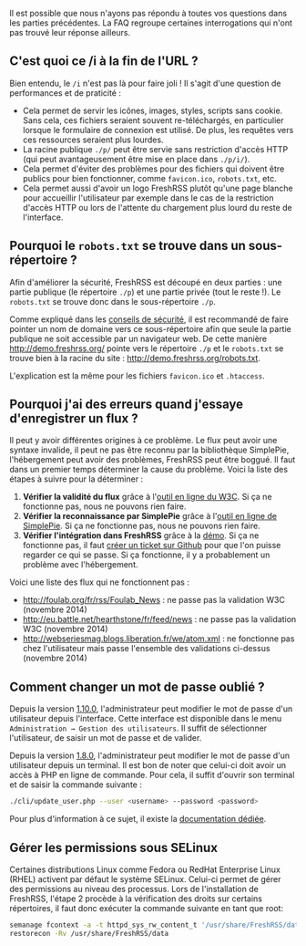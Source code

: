 Il est possible que nous n'ayons pas répondu à toutes vos questions dans les parties précédentes. La FAQ regroupe certaines interrogations qui n'ont pas trouvé leur réponse ailleurs.

## C'est quoi ce /i à la fin de l'URL ?

Bien entendu, le ```/i``` n'est pas là pour faire joli ! Il s'agit d'une question de performances et de praticité :

* Cela permet de servir les icônes, images, styles, scripts sans cookie. Sans cela, ces fichiers seraient souvent re-téléchargés, en particulier lorsque le formulaire de connexion est utilisé. De plus, les requêtes vers ces ressources seraient plus lourdes.
* La racine publique ```./p/``` peut être servie sans restriction d'accès HTTP (qui peut avantageusement être mise en place dans ```./p/i/```).
* Cela permet d'éviter des problèmes pour des fichiers qui doivent être publics pour bien fonctionner, comme ```favicon.ico```, ```robots.txt```, etc.
* Cela permet aussi d'avoir un logo FreshRSS plutôt qu'une page blanche pour accueillir l'utilisateur par exemple dans le cas de la restriction d'accès HTTP ou lors de l'attente du chargement plus lourd du reste de l'interface.

## Pourquoi le ```robots.txt``` se trouve dans un sous-répertoire ?

Afin d'améliorer la sécurité, FreshRSS est découpé en deux parties : une partie publique (le répertoire ```./p```) et une partie privée (tout le reste !). Le ```robots.txt``` se trouve donc dans le sous-répertoire ```./p```.

Comme expliqué dans les [conseils de sécurité](01_Installation.md#conseils-de-securite), il est recommandé de faire pointer un nom de domaine vers ce sous-répertoire afin que seule la partie publique ne soit accessible par un navigateur web. De cette manière http://demo.freshrss.org/ pointe vers le répertoire ```./p``` et le ```robots.txt``` se trouve bien à la racine du site : http://demo.freshrss.org/robots.txt.

L'explication est la même pour les fichiers ```favicon.ico``` et ```.htaccess```.

## Pourquoi j'ai des erreurs quand j'essaye d'enregistrer un flux ?

Il peut y avoir différentes origines à ce problème.
Le flux peut avoir une syntaxe invalide, il peut ne pas être reconnu par la bibliothèque SimplePie, l'hébergement peut avoir des problèmes, FreshRSS peut être boggué.
Il faut dans un premier temps déterminer la cause du problème.
Voici la liste des étapes à suivre pour la déterminer :

1. __Vérifier la validité du flux__ grâce à l'[outil en ligne du W3C](https://validator.w3.org/feed/ "Validateur en ligne de flux RSS et Atom"). Si ça ne fonctionne pas, nous ne pouvons rien faire.
1. __Vérifier la reconnaissance par SimplePie__ grâce à l'[outil en ligne de SimplePie](http://simplepie.org/demo/ "Démo officielle de SimplePie"). Si ça ne fonctionne pas, nous ne pouvons rien faire.
1. __Vérifier l'intégration dans FreshRSS__ grâce à la [démo](http://demo.freshrss.org "Démo officielle de FreshRSS"). Si ça ne fonctionne pas, il faut [créer un ticket sur Github](https://github.com/FreshRSS/FreshRSS/issues/new "Créer un ticket pour FreshRSS") pour que l'on puisse regarder ce qui se passe. Si ça fonctionne, il y a probablement un problème avec l'hébergement.

Voici une liste des flux qui ne fonctionnent pas :

* http://foulab.org/fr/rss/Foulab_News : ne passe pas la validation W3C (novembre 2014)
* http://eu.battle.net/hearthstone/fr/feed/news : ne passe pas la validation W3C (novembre 2014)
* http://webseriesmag.blogs.liberation.fr/we/atom.xml : ne fonctionne pas chez l'utilisateur mais passe l'ensemble des validations ci-dessus (novembre 2014)

## Comment changer un mot de passe oublié ?

Depuis la version [1.10.0](https://github.com/FreshRSS/FreshRSS/releases/tag/1.10.0), l'administrateur peut modifier le mot de passe d'un utilisateur depuis l'interface. Cette interface est disponible dans le menu ```Administration → Gestion des utilisateurs```.
Il suffit de sélectionner l'utilisateur, de saisir un mot de passe et de valider.

Depuis la version [1.8.0](https://github.com/FreshRSS/FreshRSS/releases/tag/1.8.0), l'administrateur peut modifier le mot de passe d'un utilisateur depuis un terminal. Il est bon de noter que celui-ci doit avoir un accès à PHP en ligne de commande. Pour cela, il suffit d'ouvrir son terminal et de saisir la commande suivante :
```sh
./cli/update_user.php --user <username> --password <password>
```
Pour plus d'information à ce sujet, il existe la [documentation dédiée](../../cli/README.md).

## Gérer les permissions sous SELinux

Certaines distributions Linux comme Fedora ou RedHat Enterprise Linux (RHEL) activent par défaut le système SELinux. Celui-ci permet de gérer des permissions au niveau des processus. Lors de l'installation de FreshRSS, l'étape 2 procède à la vérification des droits sur certains répertoires, il faut donc exécuter la commande suivante en tant que root:
```sh
semanage fcontext -a -t httpd_sys_rw_content_t '/usr/share/FreshRSS/data(/.*)?'
restorecon -Rv /usr/share/FreshRSS/data
```
